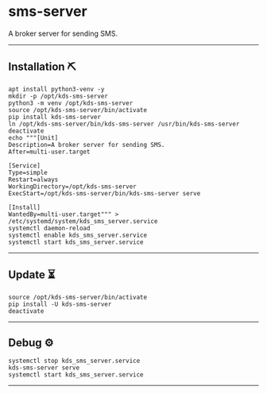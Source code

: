 # sms-server
A broker server for sending SMS.

---
## Installation :pick:
```shell
apt install python3-venv -y
mkdir -p /opt/kds-sms-server
python3 -m venv /opt/kds-sms-server
source /opt/kds-sms-server/bin/activate
pip install kds-sms-server
ln /opt/kds-sms-server/bin/kds-sms-server /usr/bin/kds-sms-server
deactivate
echo """[Unit]
Description=A broker server for sending SMS.
After=multi-user.target

[Service]
Type=simple
Restart=always
WorkingDirectory=/opt/kds-sms-server
ExecStart=/opt/kds-sms-server/bin/kds-sms-server serve

[Install]
WantedBy=multi-user.target""" > /etc/systemd/system/kds_sms_server.service
systemctl daemon-reload
systemctl enable kds_sms_server.service
systemctl start kds_sms_server.service
```

---
## Update :hourglass_flowing_sand:
```shell
source /opt/kds-sms-server/bin/activate
pip install -U kds-sms-server
deactivate
```

---
## Debug :gear:
```shell
systemctl stop kds_sms_server.service
kds-sms-server serve
systemctl start kds_sms_server.service
```

---
